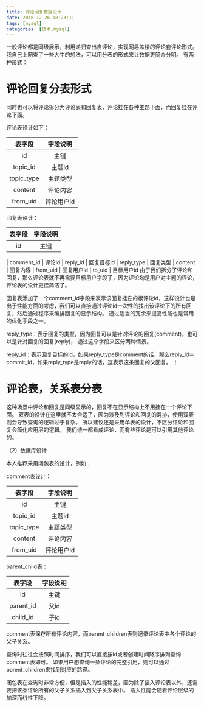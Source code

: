 ```yaml
---
title: 评论回复数据设计
date: 2018-12-26 18:23:11
tags: [mysql]
categories: [技术,mysql]
---
```

一般评论都是同级展示，利用递归查出自评论，实现网易盖楼的评论套评论形式。
我自己上网查了一些大牛的想法，可以用分表的形式来让数据更简介分明。
有两种形式：
# 评论回复分表形式
同时也可以将评论拆分为评论表和回复表，评论挂在各种主题下面，而回复挂在评论下面。

评论表设计如下：

| 表字段	| 字段说明
|:-------:|:--------:|
| id	| 主键
| topic_id	| 主题id
| topic_type	| 主题类型
| content	| 评论内容
| from_uid	| 评论用户id

回复表设计：

| 表字段	| 字段说明 |
|:-------:|:-------: |
| id	| 主键

| comment_id	| 评论id
| reply_id	| 回复目标id
| reply_type	| 回复类型
| content	| 回复内容
| from_uid	| 回复用户id
| to_uid	| 目标用户id
由于我们拆分了评论和回复，那么评论表就不再需要目标用户字段了，因为评论均是用户对主题的评论，评论表的设计更佳简洁了。

回复表添加了一个comment_id字段来表示该回复挂在的根评论id，这样设计也是出于性能方面的考虑，我们可以直接通过评论id一次性的找出该评论下的所有回复，然后通过程序来编排回复的显示结构。 通过适当的冗余来提高性能也是常用的优化手段之一。

reply_type：表示回复的类型，因为回复可以是针对评论的回复(comment)，也可以是针对回复的回复(reply)， 通过这个字段来区分两种情景。

reply_id：表示回复目标的id，如果reply_type是comment的话，那么reply_id＝commit_id，如果reply_type是reply的话，这表示这条回复的父回复。
！

# 评论表，关系表分表

这种场景中评论和回复是同级显示的，回复不在显示结构上不用挂在一个评论下面。 双表的设计在这里就不太合适了，因为涉及到评论和回复的混排，使用双表则会导致查询的逻辑过于复杂。 所以建议还是采用单表的设计，不区分评论和回复会简化应用层的逻辑。 我们统一都看成评论，而有些评论是可以引用其他评论的。

（2）数据库设计

本人推荐采用闭包表的设计，例如：

comment表设计：

|表字段	|字段说明
|:-------:|:-------: |
|id	|主键
|topic_id	|主题id
|topic_type	|主题类型
|content	|评论内容
|from_uid	|评论用户id

parent_child表：

|表字段	|字段说明
|:-------:|:-------: |
|id	|主键
|parent_id	|父id
|child_id	|子id
comment表保存所有评论内容，而parent_children表则记录评论表中各个评论的父子关系。

查询时往往会按照时间排序，我们可以直接按id或者创建时间降序排列查询comment表即可。 如果用户想查询一条评论的完整引用，则可以通过parent_children来找到对应的路径。

闭包表在查询时非常方便，但是插入的性能稍差，因为除了插入评论表以外，还需要把该条评论所有的父子关系插入到父子关系表中。 插入性能会随着评论层级的加深而线性下降。